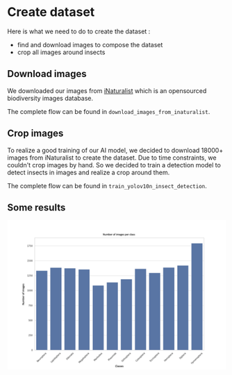 # Create dataset

Here is what we need to do to create the dataset :

- find and download images to compose the dataset
- crop all images around insects

## Download images

We downloaded our images from [iNaturalist](https://www.inaturalist.org/) which is an opensourced biodiversity images database.

The complete flow can be found in `download_images_from_inaturalist`.

## Crop images

To realize a good training of our AI model, we decided to download 18000+ images from iNaturalist to create the dataset. Due to time constraints, we couldn't crop images by hand. So we decided to train a detection model to detect insects in images and realize a crop around them.

The complete flow can be found in `train_yolov10n_insect_detection`.

## Some results

![Splitting images of classes](splitting_images_of_classes.jpg "Splitting images of classes")
